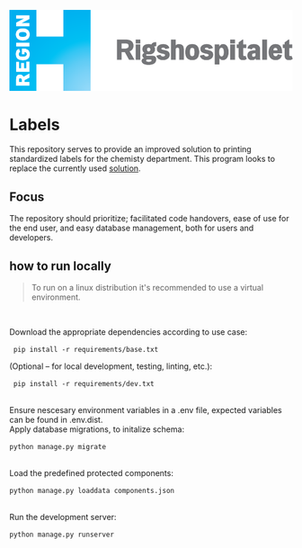 ![Rigshospitalets logo](config/core/static/core/graphics/Logo_Rigshospitalet.png)

# Labels

This repository serves to provide an improved solution to printing standardized labels for the chemisty department. This program looks to replace the currently used [solution](http://hopper.petnet.rh.dk/labels/). 

## Focus

The repository should prioritize; facilitated code handovers, ease of use for the end user, and easy database management, both for users and developers.


## how to run locally

>To run on a linux distribution it's recommended to use a virtual environment.

<br />

Download the appropriate dependencies according to use case:
```
 pip install -r requirements/base.txt
```
(Optional – for local development, testing, linting, etc.):
```
 pip install -r requirements/dev.txt
```
<br />
Ensure nescesary environment variables in a .env file, expected variables can be found in .env.dist.

<br />
Apply database migrations, to initalize schema:

```
python manage.py migrate
```
<br />
Load the predefined protected components:

```
python manage.py loaddata components.json
```

<br />
Run the development server:

```
python manage.py runserver
```